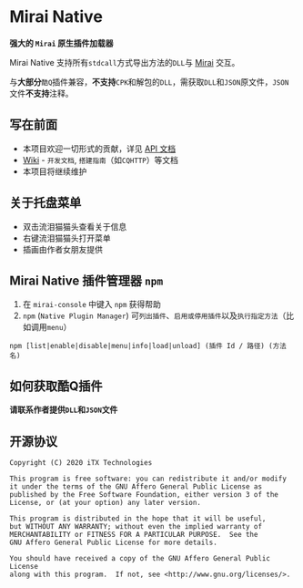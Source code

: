 # Mirai Native

__强大的 `Mirai` 原生插件加载器__

Mirai Native 支持所有`stdcall`方式导出方法的`DLL`与 [Mirai](https://github.com/mamoe/mirai) 交互。

与**大部分**`酷Q`插件兼容，**不支持**`CPK`和解包的`DLL`，需获取`DLL`和`JSON`原文件，`JSON`文件**不支持**注释。

## 写在前面

* 本项目欢迎一切形式的贡献，详见 [API 文档](Docs.md)
* [Wiki](https://github.com/iTXTech/mirai-native/wiki) - `开发文档`, `搭建指南`（如`CQHTTP`）等文档
* 本项目将继续维护

## 关于托盘菜单

* 双击流泪猫猫头查看关于信息
* 右键流泪猫猫头打开菜单
* 插画由作者女朋友提供

## Mirai Native 插件管理器 `npm`

1. 在 `mirai-console` 中键入 `npm` 获得帮助
1. `npm` (`Native Plugin Manager`) 可`列出插件`、`启用或停用插件`以及`执行指定方法`（比如调用`menu`）

`npm [list|enable|disable|menu|info|load|unload] (插件 Id / 路径) (方法名)`

## 如何获取酷Q插件

**请联系作者提供`DLL`和`JSON`文件**

## 开源协议

    Copyright (C) 2020 iTX Technologies

    This program is free software: you can redistribute it and/or modify
    it under the terms of the GNU Affero General Public License as
    published by the Free Software Foundation, either version 3 of the
    License, or (at your option) any later version.

    This program is distributed in the hope that it will be useful,
    but WITHOUT ANY WARRANTY; without even the implied warranty of
    MERCHANTABILITY or FITNESS FOR A PARTICULAR PURPOSE.  See the
    GNU Affero General Public License for more details.

    You should have received a copy of the GNU Affero General Public License
    along with this program.  If not, see <http://www.gnu.org/licenses/>.
